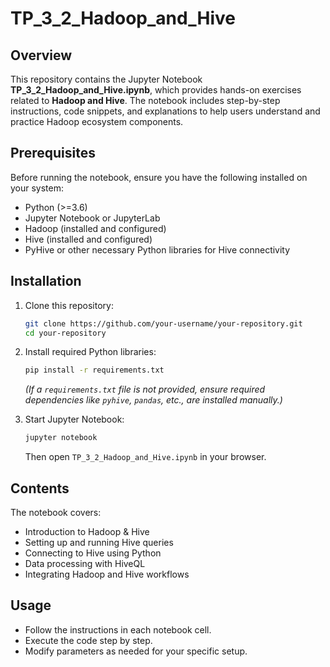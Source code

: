 # TP_3_2_Hadoop_and_Hive

## Overview
This repository contains the Jupyter Notebook **TP_3_2_Hadoop_and_Hive.ipynb**, which provides hands-on exercises related to **Hadoop and Hive**. The notebook includes step-by-step instructions, code snippets, and explanations to help users understand and practice Hadoop ecosystem components.

## Prerequisites
Before running the notebook, ensure you have the following installed on your system:
- Python (>=3.6)
- Jupyter Notebook or JupyterLab
- Hadoop (installed and configured)
- Hive (installed and configured)
- PyHive or other necessary Python libraries for Hive connectivity

## Installation
1. Clone this repository:
   ```sh
   git clone https://github.com/your-username/your-repository.git
   cd your-repository
   ```
2. Install required Python libraries:
   ```sh
   pip install -r requirements.txt
   ```
   *(If a `requirements.txt` file is not provided, ensure required dependencies like `pyhive`, `pandas`, etc., are installed manually.)*

3. Start Jupyter Notebook:
   ```sh
   jupyter notebook
   ```
   Then open `TP_3_2_Hadoop_and_Hive.ipynb` in your browser.

## Contents
The notebook covers:
- Introduction to Hadoop & Hive
- Setting up and running Hive queries
- Connecting to Hive using Python
- Data processing with HiveQL
- Integrating Hadoop and Hive workflows

## Usage
- Follow the instructions in each notebook cell.
- Execute the code step by step.
- Modify parameters as needed for your specific setup.
